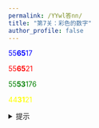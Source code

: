 ```yaml
---
permalink: /YYwl答nn/
title: "第7关：彩色的数字"
author_profile: false
---
```


<p style="color: blue;">55<b>65</b>17</p>
<p style="color: red;">55<b>65</b>21</p>
<p style="color: green;">55<b>53</b>176</p>
<p style="color: yellow;">44<b>31</b>21</p>

  
<details>
  <summary>提示</summary>
  <p>这一关的提示是：如果你实在看不出来，你可以百度一下</p>
</details>